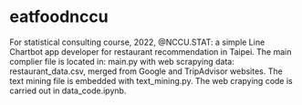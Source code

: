# eatfoodnccu
For statistical consulting course, 2022, @NCCU.STAT: a simple Line Chartbot app developer for restaurant recommendation in Taipei.
The main complier file is located in: main.py with web scrapying data: restaurant_data.csv, merged from Google and TripAdvisor websites. The text mining file is embedded with text_mining.py. The web crapying code is carried out in data_code.ipynb.

